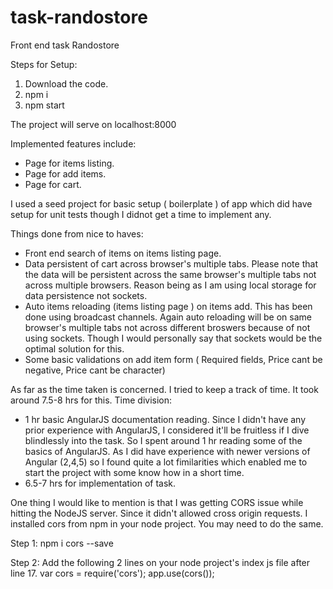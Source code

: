 # task-randostore
Front end task Randostore

Steps for Setup:
1. Download the code.
2. npm i
3. npm start

 The project will serve on localhost:8000

Implemented features include:
  * Page for items listing.
  * Page for add items.
  * Page for cart.

I used a seed project for basic setup ( boilerplate ) of app which did have setup for unit tests though I didnot get a time to implement any.

Things done from nice to haves:
  * Front end search of items on items listing page.
  * Data persistent of cart across browser's multiple tabs. Please note that the data will be persistent across the same browser's    multiple tabs not across multiple browsers. Reason being as I am using local storage for data persistence not sockets.
  * Auto items reloading (items listing page ) on items add. This has been done using broadcast channels. Again auto reloading will be on same browser's multiple tabs not across different broswers because of not using sockets. Though I would personally say that sockets would be the optimal solution for this.
  * Some basic validations on add item form ( Required fields, Price cant be negative, Price cant be character)

As far as the time taken is concerned. I tried to keep a track of time. It took around 7.5-8 hrs for this.
Time division:
  * 1 hr basic AngularJS documentation reading. Since I didn't have any prior experience with AngularJS, I considered it'll be fruitless if I dive blindlessly into the task. So I spent around 1 hr reading some of the basics of AngularJS. As I did have experience with newer versions of Angular (2,4,5) so I found quite a lot fimilarities which enabled me to start the project with some know how in a short time.
  * 6.5-7 hrs for implementation of task.
  
  
One thing I would like to mention is that I was getting CORS issue while hitting the NodeJS server. Since it didn't allowed cross origin requests. I installed cors from npm in your node project. You may need to do the same.

Step 1:
npm i cors --save

Step 2:
Add the following 2 lines on your node project's index js file after line 17.
var cors = require('cors');
app.use(cors());


